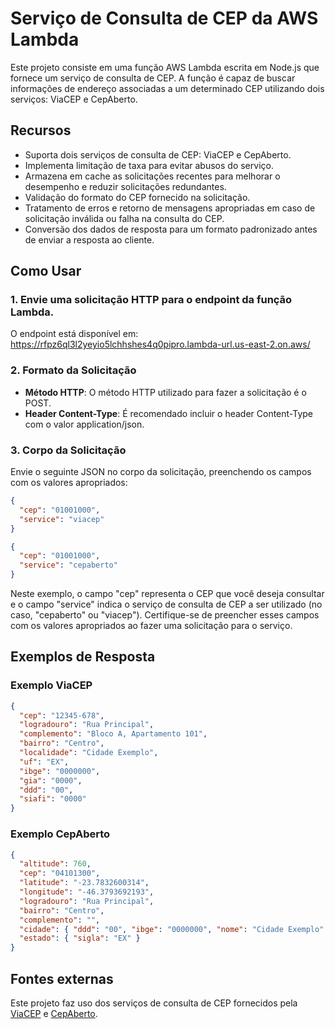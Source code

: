 # Serviço de Consulta de CEP da AWS Lambda

Este projeto consiste em uma função AWS Lambda escrita em Node.js que fornece um serviço de consulta de CEP. A função é capaz de buscar informações de endereço associadas a um determinado CEP utilizando dois serviços: ViaCEP e CepAberto.

## Recursos

- Suporta dois serviços de consulta de CEP: ViaCEP e CepAberto.
- Implementa limitação de taxa para evitar abusos do serviço.
- Armazena em cache as solicitações recentes para melhorar o desempenho e reduzir solicitações redundantes.
- Validação do formato do CEP fornecido na solicitação.
- Tratamento de erros e retorno de mensagens apropriadas em caso de solicitação inválida ou falha na consulta do CEP.
- Conversão dos dados de resposta para um formato padronizado antes de enviar a resposta ao cliente.

## Como Usar

### 1. Envie uma solicitação HTTP para o endpoint da função Lambda.
O endpoint está disponível em: https://rfpz6ql3l2yeyio5lchhshes4q0pipro.lambda-url.us-east-2.on.aws/

### 2. Formato da Solicitação
- **Método HTTP**: O método HTTP utilizado para fazer a solicitação é o POST.
- **Header Content-Type**: É recomendado incluir o header Content-Type com o valor application/json.

### 3. Corpo da Solicitação
Envie o seguinte JSON no corpo da solicitação, preenchendo os campos com os valores apropriados:
```json
{
  "cep": "01001000",
  "service": "viacep"
}
```

```json
{
  "cep": "01001000",
  "service": "cepaberto"
}
```

Neste exemplo, o campo "cep" representa o CEP que você deseja consultar e o campo "service" indica o serviço de consulta de CEP a ser utilizado (no caso, "cepaberto" ou "viacep"). Certifique-se de preencher esses campos com os valores apropriados ao fazer uma solicitação para o serviço.

## Exemplos de Resposta

### Exemplo ViaCEP
```json
{
  "cep": "12345-678",
  "logradouro": "Rua Principal",
  "complemento": "Bloco A, Apartamento 101",
  "bairro": "Centro",
  "localidade": "Cidade Exemplo",
  "uf": "EX",
  "ibge": "0000000",
  "gia": "0000",
  "ddd": "00",
  "siafi": "0000"
}
```

### Exemplo CepAberto

```json
{
  "altitude": 760,
  "cep": "04101300",
  "latitude": "-23.7832600314",
  "longitude": "-46.3793692193",
  "logradouro": "Rua Principal",
  "bairro": "Centro",
  "complemento": "",
  "cidade": { "ddd": "00", "ibge": "0000000", "nome": "Cidade Exemplo" },
  "estado": { "sigla": "EX" }
}
```

## Fontes externas

Este projeto faz uso dos serviços de consulta de CEP fornecidos pela [ViaCEP](https://viacep.com.br/) e [CepAberto](https://cepaberto.com/).
